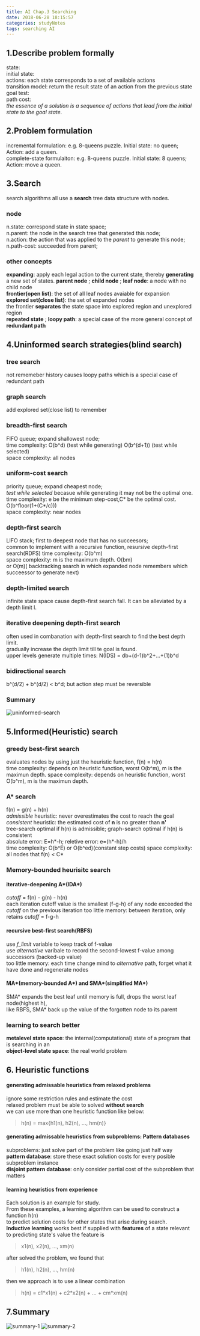 ```yaml
---
title: AI Chap.3 Searching
date: 2018-06-28 18:15:57
categories: studyNotes
tags: searching AI
---
```

  
## 1.Describe problem formally  
  
state:  
initial state:  
actions:            each state corresponds to a set of available actions  
transition model:   return the result state of an action from the previous state  
goal test:  
path cost:  
*the essence of a solution is a sequence of actions that lead from the initial state to the goal state.*  
  
  
## 2.Problem formulation  
incremental formulation: e.g. 8-queens puzzle. Initial state: no queen; Action: add a queen.  
complete-state formulaiton: e.g. 8-queens puzzle. Initial state: 8 queens; Action: move a queen.  
  
## 3.Search  
search algorithms all use a **search** tree data structure with nodes.  
### node   
n.state: correspond state in state space;  
n.parent: the node in the search tree that generated this node;  
n.action: the action that was applied to the *parent* to generate this node;  
n.path-cost: succeeded from parent;    
### other concepts  
**expanding**: apply each legal action to the current state, thereby **generating** a new set of states.
**parent node** ; **child node** ; **leaf node**: a node with no child node   
**frontier(open list)**: the set of all leaf nodes avaiable for expansion  
**explored set(close list)**: the set of expanded nodes  
the frontier **separates** the state space into explored region and unexplored region  
**repeated state** ; **loopy path**: a special case of the more general concept of **redundant path**  

  
## 4.Uninformed search strategies(blind search)  
### tree search  
not rememeber history causes loopy paths which is a special case of redundant path  
  
### graph search   
add explored set(close list) to remember  
  
### breadth-first search  
FIFO queue; expand shallowest node;    
time complexity: O(b^d) (test while generating) O(b^(d+1)) (test while selected)    
space complexity: all nodes  
  
### uniform-cost search  
priority queue; expand cheapest node;  
*test while selected* becasue while generating it may not be the optimal one.    
time complexity: e be the minimum step-cost,C\* be the optimal cost. O(b^floor(1+(C\*/c)))    
space complexity: near nodes  
  
### depth-first search  
LIFO stack; first to deepest node that has no succeesors;  
common to implement with a recursive function, resursive depth-first search(RDFS)
time complexity: O(b^m)  
space complexity: m is the maximum depth. O(bm)   
or O(m)( backtracking search in which expanded node remembers which succeessor to generate next)  
  
### depth-limited search   
infinite state space cause depth-first search fall. It can be alleviated by a depth limit l.  
  
### iterative deepening depth-first search  
often used in combanation with depth-first search to find the best depth limit.  
gradually increase the depth limit till te goal is found.  
upper levels generate multiple times: N(IDS) = db+(d-1)b^2+...+(1)b^d  
  
### bidirectional search  
b^(d/2) + b^(d/2) < b^d; but action step must be reversible  
  
### Summary   
![uninformed-search](/pic/uninformed_search.png)  
  
## 5.Informed(Heuristic) search   
### greedy best-first search   
evaluates nodes by using just the heuristic function, f(n) = h(n)  
time complexity: depends on heuristic function, worst O(b^m), m is the maximun depth.
space complexity: depends on heuristic function, worst O(b^m), m is the maximun depth.  
  
### A\* search  
f(n) = g(n) + h(n)  
*admissible* heuristic: never overestimates the cost to reach the goal  
*consistent* heuristic: the estimated cost of **n** is no greater than **n'**  
tree-search optimal if h(n) is admissible; graph-search optimal if h(n) is consistent  
absolute error: E=h\*-h; reletive error: e=(h\*-h)/h  
time complexity: O(b^E) or O(b^ed)(constant step costs)
space complexity: all nodes that f(n) < C\*

### Memory-bounded heurisitc search  
#### iterative-deepening A\*(IDA\*)  
*cutoff* = f(n) - g(n) - h(n)   
each iteration cutoff value is the smallest (f-g-h) of any node exceeded the *cutoff* on the previous iteration
too little memory: between iteration, only retains *cutoff* = f-g-h
#### recursive best-first search(RBFS)
use *f_limit* variable to keep track of f-value   
use *alternative* varibale to record the second-lowest f-value among successors (backed-up value)  
too little memory: each time change mind to *alternative* path, forget what it have done and regenerate nodes
#### MA\*(memory-bounded A\*) and SMA\*(simplified MA\*)  
SMA\* expands the best leaf until memory is full, drops the worst leaf node(highest h),   
like RBFS, SMA\* back up the value of the forgotten node to its parent
  
### learning to search better  
**metalevel state space**: the internal(computational) state of a program that is searching in an   
**object-level state space**: the real world problem

## 6. Heuristic functions  
#### generating admissable heuristics from relaxed problems  
ignore some restriction rules and estimate the cost  
relaxed problem must be able to solved **without search**  
we can use more than one heuristic function like below:  
>h(n) = max{h1(n), h2(n), ..., hm(n)}
#### generating admissable heuristics from subproblems: Pattern databases
subproblems: just solve part of the problem like going just half way  
**pattern database**: store these exact solution costs for every posible subproblem instance  
**disjoint pattern database**: only consider partial cost of the subproblem that matters  
#### learning heuristics from experience  
Each solution is an example for study.  
From these examples, a learning algorithm can be used to construct a function h(n)  
to predict solution costs for other states that arise during search.  
**Inductive learning** works best if supplied with **features** of a state relevant to predicting state's value
the feature is  
> x1(n), x2(n), ..., xm(n)  
  
after solved the problem, we found that   
> h1(n), h2(n), ..., hm(n)  
  
then we approach is to use a linear combination  
> h(n) = c1\*x1(n) + c2\*x2(n) + ... + cm\*xm(n) 

## 7.Summary  
![summary-1](/pic/AI-Ch3-summary-1.png)
![summary-2](/pic/AI-Ch3-summary-2.png)

